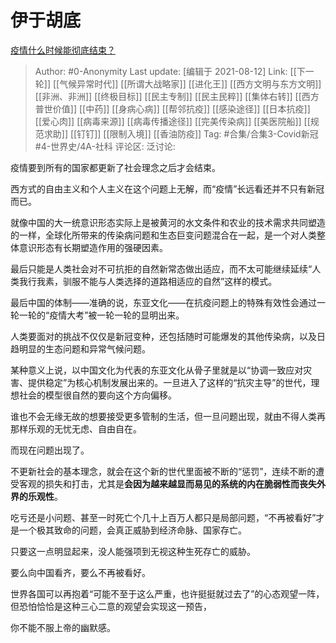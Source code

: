 # 伊于胡底
[疫情什么时候能彻底结束？](https://www.zhihu.com/question/456653190/answer/2054529179)

> Author: #0-Anonymity
> Last update: [编辑于 2021-08-12]
> Link: [[下一轮]] [[气候异常时代]] [[所谓大战略家]] [[进化王]] [[西方文明与东方文明]] [[非洲、非洲]] [[终极目标]] [[民主专制]] [[民主民粹]] [[集体右转]] [[西方普世价值]] [[中药]] [[身病心病]] [[帮邻抗疫]] [[感染途径]] [[日本抗疫]] [[爱心肉]] [[病毒来源]] [[病毒传播途径]] [[完美传染病]] [[美医院船]] [[规范求助]] [[钉钉]] [[限制入境]] [[香油防疫]]
> Tag: #合集/合集3-Covid新冠 #4-世界史/4A-社科
> 评论区:
> 泛讨论:

疫情要到所有的国家都更新了社会理念之后才会结束。

西方式的自由主义和个人主义在这个问题上无解，而“疫情”长远看还并不只有新冠而已。

就像中国的大一统意识形态实际上是被黄河的水文条件和农业的技术需求共同塑造的一样，全球化所带来的传染病问题和生态巨变问题混合在一起，是一个对人类整体意识形态有长期塑造作用的强硬因素。

最后只能是人类社会对不可抗拒的自然新常态做出适应，而不太可能继续延续“人类我行我素，驯服不能与人类选择的道路相适应的自然”这样的模式。

最后中国的体制——准确的说，东亚文化——在抗疫问题上的特殊有效性会通过一轮一轮的“疫情大考”被一轮一轮的显明出来。

人类要面对的挑战不仅仅是新冠变种，还包括随时可能爆发的其他传染病，以及日趋明显的生态问题和异常气候问题。

某种意义上说，以中国文化为代表的东亚文化从骨子里就是以“协调一致应对灾害、提供稳定”为核心机制发展出来的。一旦进入了这样的“抗灾主导”的世代，理想社会的模型很自然的要向这个方向偏移。

谁也不会无缘无故的想要接受更多管制的生活，但一旦问题出现，就由不得人类再那样乐观的无忧无虑、自由自在。

而现在问题出现了。

不更新社会的基本理念，就会在这个新的世代里面被不断的“惩罚”，连续不断的遭受客观的损失和打击，尤其是**会因为越来越显而易见的系统的内在脆弱性而丧失外界的乐观性**。

吃亏还是小问题、甚至一时死亡个几十上百万人都只是局部问题，“不再被看好”才是一个极其致命的问题，会真正威胁到经济命脉、国家存亡。

只要这一点明显起来，没人能强项到无视这种生死存亡的威胁。

要么向中国看齐，要么不再被看好。

世界各国可以再抱着“可能不至于这么严重，也许挺挺就过去了”的心态观望一阵，但恐怕恰恰是这种三心二意的观望会实现这一预告，

你不能不服上帝的幽默感。
